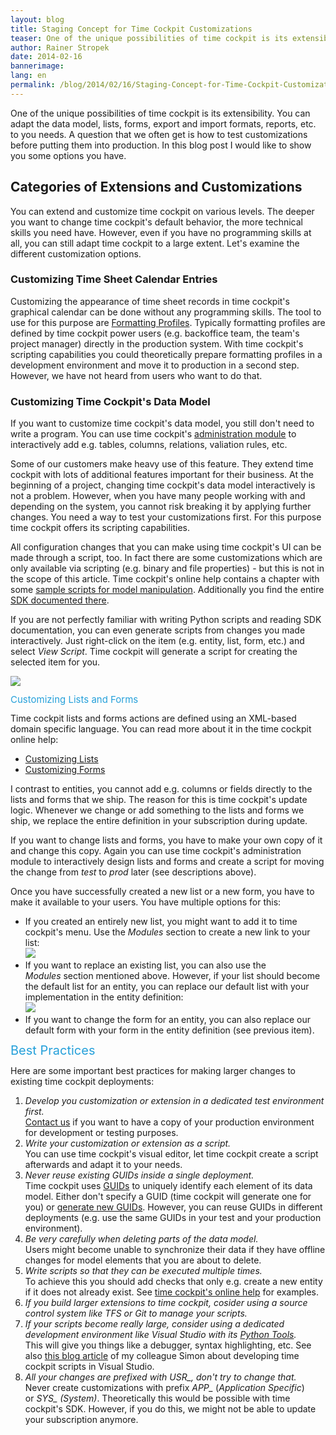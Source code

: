 ```yaml
---
layout: blog
title: Staging Concept for Time Cockpit Customizations
teaser: One of the unique possibilities of time cockpit is its extensibility. You can adapt the data model, lists, forms, export and import formats, reports, etc. to your needs. A question that we often get is how to test customizations before putting them into production. In this blog post I would like to show you some options you have.
author: Rainer Stropek
date: 2014-02-16
bannerimage: 
lang: en
permalink: /blog/2014/02/16/Staging-Concept-for-Time-Cockpit-Customizations
---
```


<p xmlns="http://www.w3.org/1999/xhtml">One of the unique possibilities of time cockpit is its extensibility. You can adapt the data model, lists, forms, export and import formats, reports, etc. to you needs. A question that we often get is how to test customizations before putting them into production. In this blog post I would like to show you some options you have.</p><h2 xmlns="http://www.w3.org/1999/xhtml">Categories of Extensions and Customizations</h2><p xmlns="http://www.w3.org/1999/xhtml">You can extend and customize time cockpit on various levels. The deeper you want to change time cockpit's default behavior, the more technical skills you need have. However, even if you have no programming skills at all, you can still adapt time cockpit to a large extent. Let's examine the different customization options.<br /></p><h3 xmlns="http://www.w3.org/1999/xhtml">Customizing Time Sheet Calendar Entries</h3><p xmlns="http://www.w3.org/1999/xhtml">Customizing the appearance of time sheet records in time cockpit's graphical calendar can be done without any programming skills. The tool to use for this purpose are <a href="http://help.timecockpit.com/?topic=html/95b1ce59-c4ec-461a-ba9b-cb978295c3de.htm" title="Read more about Formatting Profiles in time cockpit's online help" target="_blank">Formatting Profiles</a>. Typically formatting profiles are defined by time cockpit power users (e.g. backoffice team, the team's project manager) directly in the production system. With time cockpit's scripting capabilities you could theoretically prepare formatting profiles in a development environment and move it to production in a second step. However, we have not heard from users who want to do that.</p><h3 xmlns="http://www.w3.org/1999/xhtml">Customizing Time Cockpit's Data Model</h3><p xmlns="http://www.w3.org/1999/xhtml">If you want to customize time cockpit's data model, you still don't need to write a program. You can use time cockpit's <a href="http://help.timecockpit.com/?topic=html/c64adad3-3ddb-49a9-b7f8-c9eff1a984ac.htm" target="_blank">administration module</a> to interactively add e.g. tables, columns, relations, valiation rules, etc.</p><p xmlns="http://www.w3.org/1999/xhtml">Some of our customers make heavy use of this feature. They extend time cockpit with lots of additional features important for their business. At the beginning of a project, changing time cockpit's data model interactively is not a problem. However, when you have many people working with and depending on the system, you cannot risk breaking it by applying further changes. You need a way to test your customizations first. For this purpose time cockpit offers its scripting capabilities.</p><p xmlns="http://www.w3.org/1999/xhtml">All configuration changes that you can make using time cockpit's UI can be made through a script, too. In fact there are some customizations which are only available via scripting (e.g. binary and file properties) - but this is not in the scope of this article. Time cockpit's online help contains a chapter with some <a href="http://help.timecockpit.com/?topic=html/07396c38-8cb8-45da-a303-549bdf323fe9.htm" target="_blank">sample scripts for model manipulation</a>. Additionally you find the entire <a href="http://help.timecockpit.com/?topic=html/69ecef57-4efe-b664-739f-98b94f6e1894.htm" target="_blank">SDK documented there</a>.</p><p xmlns="http://www.w3.org/1999/xhtml">If you are not perfectly familiar with writing Python scripts and reading SDK documentation, you can even generate scripts from changes you made interactively. Just right-click on the item (e.g. entity, list, form, etc.) and select <em>View Script</em>. Time cockpit will generate a script for creating the selected item for you.<br /></p><p xmlns="http://www.w3.org/1999/xhtml">
  <img src="{{site.baseurl}}/content/images/blog/2014/02/ViewScript.png" />
</p><p xmlns="http://www.w3.org/1999/xhtml">
  <span style="color: rgb(37, 160, 218); font-size: 15px; line-height: 15px;">Customizing Lists and Forms</span>
  <br />
</p><p xmlns="http://www.w3.org/1999/xhtml">Time cockpit lists and forms actions are defined using an XML-based domain specific language. You can read more about it in the time cockpit online help:</p><ul xmlns="http://www.w3.org/1999/xhtml">
  <li>
    <a href="http://help.timecockpit.com/?topic=html/b24c40b5-05ce-4d71-8e62-751382eabd0e.htm" target="_blank">Customizing Lists</a>
  </li>
  <li>
    <a href="http://help.timecockpit.com/?topic=html/e50f3f06-9cfd-4dc2-bdeb-c56039045465.htm" target="_blank">Customizing Forms</a>
  </li>
</ul><p xmlns="http://www.w3.org/1999/xhtml">I contrast to entities, you cannot add e.g. columns or fields directly to the lists and forms that we ship. The reason for this is time cockpit's update logic. Whenever we change or add something to the lists and forms we ship, we replace the entire definition in your subscription during update.</p><p xmlns="http://www.w3.org/1999/xhtml">If you want to change lists and forms, you have to make your own copy of it and change this copy. Again you can use time cockpit's administration module to interactively design lists and forms and create a script for moving the change from <em>test</em> to <em>prod</em> later (see descriptions above).</p><p xmlns="http://www.w3.org/1999/xhtml">Once you have successfully created a new list or a new form, you have to make it available to your users. You have multiple options for this:</p><ul xmlns="http://www.w3.org/1999/xhtml">
  <li>If you created an entirely new list, you might want to add it to time cockpit's menu. Use the <em>Modules</em> section to create a new link to your list:
<br /><img src="{{site.baseurl}}/content/images/blog/2014/02/Modules.png" /><br /></li>
  <li>If you want to replace an existing list, you can also use the <em>Modules</em> section mentioned above. However, if your list should become the default list for an entity, you can replace our default list with your implementation in the entity definition:
<br /><img src="{{site.baseurl}}/content/images/blog/2014/02/DefaultList.png" /><br /></li>
  <li>If you want to change the form for an entity, you can also replace our default form with your form in the entity definition (see previous item).</li>
</ul><p xmlns="http://www.w3.org/1999/xhtml">
  <span style="color: rgb(37, 160, 218); font-size: 20px; line-height: 20px;">Best Practices</span>
  <br />
</p><p xmlns="http://www.w3.org/1999/xhtml">Here are some important best practices for making larger changes to existing time cockpit deployments:</p><ol xmlns="http://www.w3.org/1999/xhtml">
  <li>
    <em>Develop you customization or extension in a dedicated test environment first.</em>
    <br />
    <a href="http://www.timecockpit.com/help-support/contact-us">Contact us</a> if you want to have a copy of your production environment for development or testing purposes.</li>
  <li>
    <em>Write your customization or extension as a script.</em>
    <br />
You can use time cockpit's visual editor, let time cockpit create a script afterwards and adapt it to your needs.</li>
  <li>
    <em>Never reuse existing GUIDs inside a single deployment. 
<br /></em> Time cockpit uses <a href="http://en.wikipedia.org/wiki/Globally_unique_identifier">GUIDs</a> to uniquely identify each element of its data model. Either don't specify a GUID (time cockpit will generate one for you) or <a href="http://www.guidgenerator.com/">generate new GUIDs</a>. However, you can reuse GUIDs in different deployments (e.g. use the same GUIDs in your test and your production environment).</li>
  <li>
    <em>Be very carefully when deleting parts of the data model.
<br /></em> Users might become unable to synchronize their data if they have offline changes for model elements that you are about to delete.</li>
  <li>
    <em>Write scripts so that they can be executed multiple times.</em>
    <br />
To achieve this you should add checks that only e.g. create a new entity if it does not already exist. See <a href="http://help.timecockpit.com/?topic=html/07396c38-8cb8-45da-a303-549bdf323fe9.htm">time cockpit's online help</a> for examples.</li>
  <li>
    <em>If you build larger extensions to time cockpit, cosider using a source control system like TFS or Git to manage your scripts.</em>
  </li>
  <li>
    <em>If your scripts become really large, consider using a dedicated development environment like Visual Studio with its <a href="https://pytools.codeplex.com/">Python Tools</a>.</em>
    <br />
This will give you things like a debugger, syntax highlighting, etc. See also <a href="http://www.timecockpit.com/blog/2012/12/17/Debugging-and-interactive-development-of-time-cockpit-python-scripts">this blog article</a> of my colleague Simon about developing time cockpit scripts in Visual Studio.
<br /></li>
  <li>
    <em>All your changes are prefixed with USR_, don't try to change that.</em>
    <br />
Never create customizations with prefix <em>APP_</em> (<em>Application Specific</em>) or <em>SYS_ (System)</em>. Theoretically this would be possible with time cockpit's SDK. However, if you do this, we might not be able to update your subscription anymore.</li>
</ol>